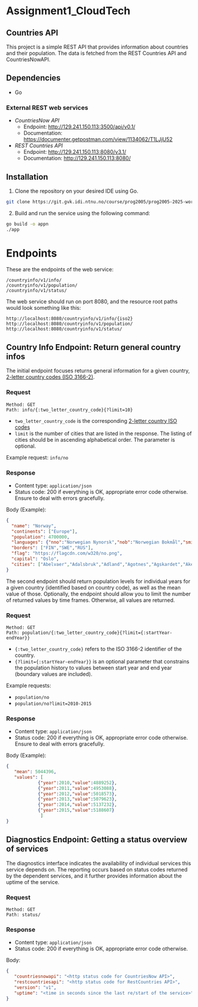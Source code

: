 # Assignment1_CloudTech


## Countries API
This project is a simple REST API that provides information about countries and their population. The data is fetched from the REST Countries API and CountriesNowAPI. 

## Dependencies
* Go

### External REST web services
* *CountriesNow API*
    * Endpoint: http://129.241.150.113:3500/api/v0.1/
    * Documentation: https://documenter.getpostman.com/view/1134062/T1LJjU52
* *REST Countries API*
    * Endpoint: http://129.241.150.113:8080/v3.1/
    * Documentation: http://129.241.150.113:8080/


## Installation
1. Clone the repository on your desired IDE using Go.
```sh
git clone https://git.gvk.idi.ntnu.no/course/prog2005/prog2005-2025-workspace/martngu/assignment1-cloudtech.git
```
2. Build and run the service using the following command:
```sh
go build -o appn
./app
```



# Endpoints

These are the endpoints of the web service:

```
/countryinfo/v1/info/
/countryinfo/v1/population/
/countryinfo/v1/status/
```

The web service should run on port 8080, and the resource root paths would look something like this:

```
http://localhost:8080/countryinfo/v1/info/{iso2}
http://localhost:8080/countryinfo/v1/population/
http://localhost:8080/countryinfo/v1/status/
````
## Country Info Endpoint: Return general country infos

The initial endpoint focuses returns general information for a given country, [2-letter country codes (ISO 3166-2)](https://en.wikipedia.org/wiki/ISO_3166-2).
### Request

```
Method: GET
Path: info/{:two_letter_country_code}{?limit=10}
```

* ```two_letter_country_code``` is the corresponding [2-letter country ISO codes](https://en.wikipedia.org/wiki/ISO_3166-2)
* ```limit``` is the number of cities that are listed in the response. The listing of cities should be in ascending alphabetical order. The parameter is optional.

Example request: ```info/no```


### Response

* Content type: `application/json`
* Status code: 200 if everything is OK, appropriate error code otherwise. Ensure to deal with errors gracefully.

Body (Example):
```json
{
  "name": "Norway",
  "continents": ["Europe"],
  "population": 4700000,
  "languages": {"nno":"Norwegian Nynorsk","nob":"Norwegian Bokmål","smi":"Sami"},
  "borders": ["FIN","SWE","RUS"],
  "flag": "https://flagcdn.com/w320/no.png",
  "capital": "Oslo",
  "cities": ["Abelvaer","Adalsbruk","Adland","Agotnes","Agskardet","Aker","Akkarfjord","Akrehamn","Al","Alen","Algard","Almas","Alta","Alvdal","Amli","Amot","Ana-Sira","Andalsnes","Andenes","Angvika","Ankenes","Annstad","Ardal","Ardalstangen","Arendal","Arland","Arneberg","Arnes","Aros","As","Asen","Aseral","Asgardstrand","Ask","Asker","Askim","Aukra","Auli","Aurdal","Aure","Aursmoen","Austbo","Austbygdi","Austevoll","Austmarka","Baerums verk","Bagn","Balestrand","Ballangen","Ballstad","Bangsund","Barkaker","Barstadvik","Batnfjordsora","Batsto","Beisfjord","Beitostolen","Bekkjarvik","Berge","Bergen","Berger","Berkak","Birkeland","Birtavarre","Bjaland","Bjerka","Bjerkvik","Bjoneroa","Bjordal","Bjorke","Bjorkelangen","Bjornevatn","Blaker","Blakset","Bleikvasslia","Bo","Bomlo","Bones","Borge","Borgen","Borhaug","Borkenes","Borregard","Bostad","Bovagen","Boverfjorden","Brandbu","Brandval","Brattholmen","Brattvag","Brekke","Brekstad","Brennasen","Brevik","Bronnoysund","Bru","Bruflat","Brumunddal","Brusand","Bruvik","Bryne","Bud","Burfjord","Buskerud","Buvika","Byglandsfjord","Bygstad","Bykle","Byrknes Nordre","Cavkkus","Dal","Dale","Dalen","Davik","Deknepollen","Digermulen","Dilling","Dimmelsvik","Dirdal","Disena","Dokka","Dolemo","Dovre","Drag","Drammen","Drangedal","Drobak","Dverberg","Dyrvika","Ebru","Egersund","Eggedal","Eggkleiva","Eide","Eidfjord","Eidsa","Eidsberg","Eidsdal","Eidsfoss","Eidsnes","Eidsvag","Eidsvoll","Eidsvoll verk","Eikanger","Eikelandsosen","Eiken","Eina","Eivindvik","Elverum","Enebakkneset","Enga","Engalsvik","Erdal","Erfjord","Ervik","Espeland","Etne","Evanger","Evenskjer","Evje","Eydehavn","Faberg","Faervik","Fagernes","Fagerstrand","Fall","Fardal","Farsund","Fauske","Feda","Fedje","Feiring","Felle","Fenstad","Fetsund","Fevik","Figgjo","Finnoy","Finnsnes","Finsand","Fiska","Fiskum","Fister","Fitjar","Fjellstrand","Fla","Flam","Flateby","Flekke","Flekkefjord","Flemma","Flesberg","Flesnes","Floro","Florvag","Foldereid","Folderoy","Folkestad","Follafoss","Follebu","Follese","Fonnes","Forde","Fornebu","Fosnavag","Fossdalen","Fosser","Fotlandsvag","Fredrikstad","Frekhaug","Fresvik","Frogner","Froland","From","Furnes","Fyrde","Fyresdal","Gan","Gardermoen","Gargan","Garnes","Gasbakken","Gaupen","Geilo","Geithus","Gjerdrum","Gjerstad","Gjolme","Glesvaer","Glomfjord","Godoy","Godvik","Gol","Gran","Gransherad","Granvin","Gratangen","Gravdal","Greaker","Grendi","Gressvik","Grimstad","Groa","Grong","Grua","Gullaug","Gvarv","Haddal","Haegeland","Haerland","Hagan","Hagavik","Hakadal","Halden","Hallingby","Halsa","Haltdalen","Hamar","Hamarvik","Hammerfest","Hansnes","Haram","Hareid","Harstad","Haslum","Hasvik","Hatlestranda","Hauge","Haugesund","Haukeland","Havik","Hebnes","Hedal","Heggedal","Heggenes","Hegra","Heimdal","Helgeland","Helgeroa","Hell","Hellandsjoen","Helleland","Hellesylt","Hellvik","Hemnes","Hemnesberget","Hemnskjela","Hemsedal","Henningsvaer","Herand","Heroysund","Herre","Hersaeter","Hestvika","Hetlevik","Hildre","Hitra","Hjellestad","Hjelmas","Hjelset","Hjorungavag","Hof","Hokkasen","Hokksund","Hol","Hole","Holen","Holmefjord","Holmen","Holmenkollen","Holmestrand","Holsen","Holter","Hommelvik","Hommersak","Honefoss","Hordvik","Hornnes","Horte","Horten","Hov","Hovag","Hovden","Hovet","Hovik verk","Hovin","Hoyanger","Hundven","Hunndalen","Husoy","Hustad","Hvalstad","Hvam","Hvitsten","Hvittingfoss","Hyggen","Hylkje","Hyllestad","Ikornnes","Indre Arna","Indre Billefjord","Indre Klubben","Indre Ulvsvag","Indreby","Innbygda","Inndyr","Innvik","Isdalsto","Ise","Ivgobahta","Jakobselv","Jar","Jaren","Jessheim","Jevnaker","Jomna","Jorpeland","Kabelvag","Kaldfarnes","Kalvag","Kamben","Karasjok","Karlshus","Kaupanger","Kautokeino","Kirkenaer","Kirkenes","Kjeller","Kjellmyra","Kjerstad","Kjollefjord","Kjopsvik","Kleive","Klepp","Kleppe","Kleppesto","Kleppstad","Klofta","Klokkarvik","Knapper","Knappstad","Knarrevik","Knarrlaget","Kolbjornsvik","Kolbotn","Kolbu","Kolltveit","Kolnes","Kolsas","Kolvereid","Kongsberg","Kongshamn","Kongsvika","Kongsvinger","Konsmo","Konsvikosen","Kopervik","Koppang","Korgen","Kornsjo","Korsvegen","Kragero","Krakeroy","Krakstad","Kristiansand","Kristiansund","Kroderen","Krokstadelva","Kval","Kvalsund","Kvam","Kvammen","Kvanne","Kvelde","Kvinesdal","Kvinlog","Kvisvik","Kviteseid","Kyrkjebo","Kyrksaeterora","Lakselv","Laksevag","Laksvatn","Lalm","Land","Langangen","Langesund","Langevag","Langfjordbotn","Langhus","Larkollen","Larvik","Laukvik","Lauvsnes","Lauvstad","Leikang","Leines","Leira","Leirfjord","Leirsund","Leirvik","Leknes","Lena","Lensvik","Lenvik","Lepsoy","Levanger","Lidaladdi","Lier","Lillehammer","Lillesand","Lindas","Loddefjord","Lodingen","Loen","Lofthus","Loken","Lokken Verk","Lom","Lonevag","Longva","Lorenfallet","Loten","Lovund","Lundamo","Lunde","Lunner","Lyngdal","Lyngseidet","Lyngstad","Lysaker","Lysoysundet","Magnor","Malm","Maloy","Malvik","Mandal","Manger","Manndalen","Marheim","Masfjorden","Mathopen","Maura","Mehamn","Meisingset","Melbu","Meldal","Melhus","Melsomvik","Meraker","Mestervik","Midsund","Miland","Minnesund","Mirza Rafi Sauda","Misje","Misvaer","Mjolkeraen","Mjondalen","Mo","Mo i Rana","Modalen","Moelv","Moen","Moi","Molde","Moldjord","Morgedal","Mosby","Mosjoen","Moss","Movik","Myking","Myre","Mysen","Na","Naerbo","Naersnes","Namsos","Namsskogan","Narvik","Naustdal","Nedenes","Nedre Frei","Nesbru","Nesbyen","Nesgrenda","Nesna","Nesoddtangen","Nesttun","Neverdal","Nevlunghamn","Nodeland","Nordby Bruk","Nordfjordeid","Nordkisa","Nordland","Nordstrono","Noresund","Norheimsund","Notodden","Nybergsund","Nyborg","Nydalen","Nygardsjoen","Nyhus","Nykirke","Odda","Odnes","Oksfjord","Oksvoll","Olden","Olderdalen","Olen","Oltedal","Oma","Onarheim","Oppdal","Oppegard","Opphaug","Oresvika","Orje","Orkanger","Ornes","Orre","Os","Oslo","Otta","Otteroy","Ottestad","Oveland","Ovre Ardal","Ovrebo","Oyeren","Oystese","Porsgrunn","Prestfoss","Raholt","Rakkestad","Ramberg","Ramfjordbotn","Ramnes","Rana","Ranasfoss","Randaberg","Ranheim","Raudeberg","Raudsand","Raufoss","Rauland","Re","Reine","Reinsvoll","Reipa","Reistad","Reitan","Rena","Rennebu","Rindal","Ringebu","Ringsaker","Ringstad","Risoyhamn","Rjukan","Roa","Rodberg","Rodoy","Rognan","Rogne","Rokland","Roldal","Rollag","Rolvsoy","Romedal","Rong","Roros","Rorvik","Rosendal","Rossland","Rost","Rovde","Roverud","Royken","Royneberg","Rubbestadneset","Rud","Rygge","Rykene","Rypefjord","Saebo","Saebovik","Saetre","Saevareid","Saeveland","Sagvag","Salhus","Salsbruket","Salsnes","Saltnes","Samuelsberg","Sand","Sandane","Sande","Sandefjord","Sandeid","Sander","Sandnes","Sandnessjoen","Sandshamn","Sandstad","Sandtorg","Sandvika","Sandvoll","Sannidal","Sarpsborg","Saupstad","Selasvatn","Selje","Seljord","Sellebakk","Selva","Selvaer","Sem","Setermoen","Siggerud","Siljan","Silsand","Singsas","Sira","Sirevag","Sistranda","Sjovegan","Skabu","Skage","Skanevik","Skarer","Skarnes","Skatoy","Skaun","Skedsmokorset","Skeie","Ski","Skien","Skjeberg","Skjerstad","Skjervoy","Skjold","Skjoldastraumen","Skjolden","Skodje","Skogn","Skoppum","Skotbu","Skotterud","Skreia","Skudeneshavn","Skulsfjord","Skutvika","Slastad","Slattum","Slemdal","Slemmestad","Sletta","Snaase","Snillfjord","Sogn","Sokna","Sokndal","Soknedal","Sola","Solbergelva","Solvorn","Sommaroy","Somna","Son","Sondeled","Sor-Fron","Sorbo","Soreidgrenda","Sorli","Sortland","Sorum","Sorumsand","Sorvaer","Sorvagen","Sorvik","Spangereid","Sparbu","Sperrebotn","Spillum","Spydeberg","Stabbestad","Stabekk","Stamnes","Stamsund","Stange","Stathelle","Staubo","Stavanger","Stavern","Steigen","Steinberg","Steinkjer","Steinsdalen","Sto","Stokke","Stokmarknes","Stol","Storas","Stordal","Storebo","Storforshei","Storslett","Storsteinnes","Stranda","Straume","Straumen","Strommen","Stronstad","Strusshamn","Stryn","Suldalsosen","Sulisjielmma","Sund","Sundal","Sunde","Sunndalsora","Surnadalsora","Svarstad","Svartskog","Sveio","Svelgen","Svelvik","Svene","Svortland","Sylling","Syvik","Tafjord","Talvik","Tananger","Tanem","Tangen","Tau","Tennevoll","Tennfjord","Tertnes","Tiller","Tingvoll","Tistedal","Tjeldsto","Tjelta","Tjong","Tjorvag","Tjotta","Tofte","Tolga","Tomasjorda","Tomter","Tonstad","Tornes","Torod","Torp","Torpo","Tovik","Trana","Tranby","Trengereid","Tretten","Treungen","Trofors","Trollfjorden","Tromsdalen","Trondheim","Trones","Turoy","Tvedestrand","Tveit","Tynset","Tyristrand","Tysnes","Tysse","Tyssedal","Uggdal","Ulefoss","Ulstein","Ulsteinvik","Ulvagen","Ulvik","Undeim","Uskedalen","Utsira","Utskarpen","Uvdal","Vadheim","Vage","Vagland","Vaksdal","Vale","Valen","Valer","Valestrand","Valestrandfossen","Valldal","Valle","Valsoyfjord","Vangsvika","Vannvag","Vanse","Varangerbotn","Varhaug","Vassenden","Vatne","Vedavagen","Vegarshei","Veggli","Venabygd","Vennesla","Verdal","Vestby","Vestfossen","Vestnes","Vestra Mosterhamn","Vestre Gausdal","Vevang","Vevelstad","Vigrestad","Vikebygd","Vikedal","Vikersund","Vikesa","Vikran","Vingelen","Vinje","Vinstra","Voksa","Volda","Vollen","Vormedal","Vormsund","Voss","Vossestrand","Vraliosen","Ytre Alvik","Olavtoppen","Kapp Valdivia","Kapp Circoncision","Nyrøysa","Kapp Norvegia","Larsøya","Kapp Fie","Cape Lollo","Thompson Island","Åneby","Årnes","Ås","Aurskog-Høland","Bærum","Billingstad","Bjørkelangen","Blakstad","Drøbak","Enebakk","Fet","Fjellfoten","Frogn","Hurdal","Kløfta","Lillestrøm","Lørenskog","Nannestad","Nes","Neskollen","Nesodden","Nittedal","Oppegård","Råholt","Rælingen","Rotnes","Skedsmo","Skui","Sørum","Sørumsand","Ullensaker","Ål","Åros","Flå","Hønefoss","Hurum","Krødsherad","Modum","Nedre Eiker","Nore og Uvdal","Øvre Eiker","Ringerike","Røyken","Sætre","Sigdal","Skoger","Ávanuorri","Båtsfjord","Berlevåg","Bjørnevatn","Gamvik","Honningsvåg","Kárášjohka","Kjøllefjord","Lebesby","Loppa","Måsøy","Nesseby","Nordkapp","Øksfjord","Porsanger","Sør-Varanger","Tana","Vadsø","Vardø","Åmot","Åsnes","Eidskog","Engerdal","Folldal","Grue","Kirkenær","Løten","Nord-Odal","Rendalen","Sør-Odal","Spetalen","Stor-Elvdal","Trysil","Våler","Ågotnes","Askøy","Austrheim","Bømlo","Fjell","Fusa","Jondal","Kinsarvik","Knappskog","Knarvik","Kvinnherad","Lindås","Lonevåg","Meland","Mosterhamn","Osterøy","Øygarden","Øystese","Radøy","Sagvåg","Samnanger","Sandsli","Skogsvågen","Stord","Storebø","Syfteland","Ullensvang","Ytre Arna","Ytrebygda","Ålesund","Åndalsnes","Averøy","Batnfjordsøra","Brattvåg","Eidsvåg","Elnesvågen","Fræna","Giske","Gjemnes","Herøy","Hopen","Larsnes","Nesset","Norddal","Nordstranda","Ørskog","Ørsta","Rauma","Rensvik","Sandøy","Sjøholt","Smøla","Steinshamn","Sula","Sunndal","Sunndalsøra","Surnadal","Sykkylven","Tomra","Ulsteinvik weather pws station","Vanylven","Alstahaug","Andøy","Beiarn","Bindal","Bodø","Bogen","Bø","Brønnøy","Brønnøysund","Dønna","Evenes","Evjen","Flakstad","Gildeskål","Gladstad","Grane","Hadsel","Hamarøy","Hattfjelldal","Hauknes","Kabelvåg","Kjøpsvik","Leland","Løding","Lødingen","Løpsmarka","Lurøy","Meløy","Mosjøen","Moskenes","Øksnes","Ørnes","Rødøy","Røst","Saltdal","Sandnessjøen","Sømna","Sørfold","Sørland","Svolvær","Terråk","Tjeldsund","Træna","Tysfjord","Vågan","Værøy","Vefsn","Vega","Vestvågøy","Vik","Dombås","Etnedal","Fossbergom","Gausdal","Gjøvik","Hundorp","Lesja","Nord-Aurdal","Nord-Fron","Nordre Land","Østre Toten","Øyer","Øystre Slidre","Sel","Skjåk","Søndre Land","Sør-Aurdal","Sør-Fron","Vågå","Vågåmo","Vang","Vestre Slidre","Vestre Toten","Sjølyststranda","Aremark","Fossby","Hobøl","Hvaler","Lervik","Marker","Ørje","Råde","Rømskog","Ryggebyen","Skiptvet","Skjærhalden","Trøgstad","Åkrehamn","Bjerkreim","Bokn","Eigersund","Eike","Finnøy","Forsand","Gjesdal","Hå","Hauge i Dalane","Hjelmeland","Hommersåk","Jørpeland","Judaberg","Karmøy","Kvitsøy","Lund","Lyefjell","Nærbø","Ølen","Rennesøy","Sauda","Sæveland","Strand","Suldal","Time","Tysvær","Vedavågen","Vikeså","Vikevåg","Vindafjord","Årdal","Årdalstangen","Askvoll","Aurland","Bremanger","Eid","Farnes","Fjaler","Flora","Florø","Førde","Gaular","Gaupne","Gloppen","Gulen","Hardbakke","Hermansverk","Hornindal","Høyanger","Jølster","Lærdal","Lærdalsøyri","Leikanger","Luster","Måløy","Sogndal","Solund","Vågsøy","Bamble","Hjartdal","Kragerø","Nissedal","Nome","Prestestranda","Sauherad","Tinn","Tokke","Balsfjord","Bardu","Berg","Dyrøy","Gryllefjord","Ibestad","Kåfjord","Karlsøy","Kvæfjord","Kvænangen","Lavangen","Lyngen","Målselv","Nordreisa","Salangen","Sjøvegan","Skånland","Skjervøy","Sørreisa","Storfjord","Torsken","Tranøy","Tromsø","Å i Åfjord","Åfjord","Agdenes","Berkåk","Bjugn","Botngård","Fillan","Flatanger","Fosnes","Frosta","Frøya","Hemne","Holtålen","Høylandet","Inderøy","Indre Fosen","Klæbu","Kyrksæterøra","Leka","Lierne","Meråker","Midtre Gauldal","Namdalseid","Nærøy","Orkdal","Osen","Overhalla","Ørland","Raarvihke - Røyrvik","Ranemsletta","Roan","Røros","Rørvik","Røyrvik","Selbu","Snåase","Snåase - Snåsa","Stjørdal","Stjørdalshalsen","Tydal","Verran","Vikna","Åseral","Audnedal","Hægebostad","Justvik","Liknes","Lindesnes","Marnardal","Sirdal","Skålevik","Songdalen","Søgne","Strai","Vestbygd","Vigeland","Årøysund","Åsgårdstrand","Barkåker","Færder","Gullhaug","Selvik","Tjøme","Tønsberg"]
}
```

The second endpoint should return population levels for individual years for a given country (identified based on country code), as well as the mean value of those. Optionally, the endpoint should allow you to limit the number of returned values by time frames. Otherwise, all values are returned.

### Request

```
Method: GET
Path: population/{:two_letter_country_code}{?limit={:startYear-endYear}}
```

* ```{:two_letter_country_code}``` refers to the ISO 3166-2 identifier of the country.
* ```{?limit={:startYear-endYear}}``` is an optional parameter that constrains the population history to values between start year and end year (boundary values are included).

Example requests:
* ```population/no```
* ```population/no?limit=2010-2015```

### Response

* Content type: `application/json`
* Status code: 200 if everything is OK, appropriate error code otherwise. Ensure to deal with errors gracefully.

Body (Example):
```json
{
   "mean": 5044396,
   "values": [
	        {"year":2010,"value":4889252},
	        {"year":2011,"value":4953088},
	        {"year":2012,"value":5018573},
	        {"year":2013,"value":5079623},
	        {"year":2014,"value":5137232},
	        {"year":2015,"value":5188607}
             ]
}
```
## Diagnostics Endpoint: Getting a status overview of services

The diagnostics interface indicates the availability of individual services this service depends on. The reporting occurs based on status codes returned by the dependent services, and it further provides information about the uptime of the service.

### Request

```
Method: GET
Path: status/
```

### Response

* Content type: `application/json`
* Status code: 200 if everything is OK, appropriate error code otherwise.

Body:
```json
{
   "countriesnowapi": "<http status code for CountriesNow API>",
   "restcountriesapi": "<http status code for RestCountries API>",
   "version": "v1",
   "uptime": "<time in seconds since the last re/start of the service>"
}
```